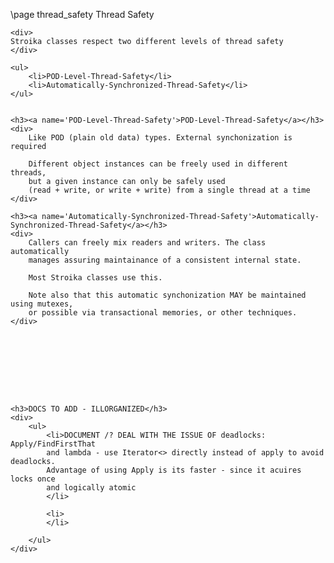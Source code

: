 \page thread_safety Thread Safety

	<div>
	Stroika classes respect two different levels of thread safety
	</div>
	
	<ul>
		<li>POD-Level-Thread-Safety</li>
		<li>Automatically-Synchronized-Thread-Safety</li>
	</ul>
	

	<h3><a name='POD-Level-Thread-Safety'>POD-Level-Thread-Safety</a></h3>
	<div>
		Like POD (plain old data) types. External synchonization is required
		
		Different object instances can be freely used in different threads,
		but a given instance can only be safely used 
		(read + write, or write + write) from a single thread at a time
	</div>

	<h3><a name='Automatically-Synchronized-Thread-Safety'>Automatically-Synchronized-Thread-Safety</a></h3>
	<div>
		Callers can freely mix readers and writers. The class automatically
		manages assuring maintainance of a consistent internal state.

		Most Stroika classes use this.
		
		Note also that this automatic synchonization MAY be maintained using mutexes,
		or possible via transactional memories, or other techniques.
	</div>

		
		






	<h3>DOCS TO ADD - ILLORGANIZED</h3>
	<div>
		<ul>
			<li>DOCUMENT /? DEAL WITH THE ISSUE OF deadlocks: Apply/FindFirstThat 
			and lambda - use Iterator<> directly instead of apply to avoid deadlocks.
			Advantage of using Apply is its faster - since it acuires locks once
			and logically atomic
			</li>
			
			<li>
			</li>
			
		</ul>
	</div>

		
		
